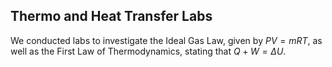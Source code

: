 ## Thermo and Heat Transfer Labs

We conducted labs to investigate the Ideal Gas Law, given by $PV = mRT$, as well as the First Law of Thermodynamics, stating that $Q + W = \Delta U$.